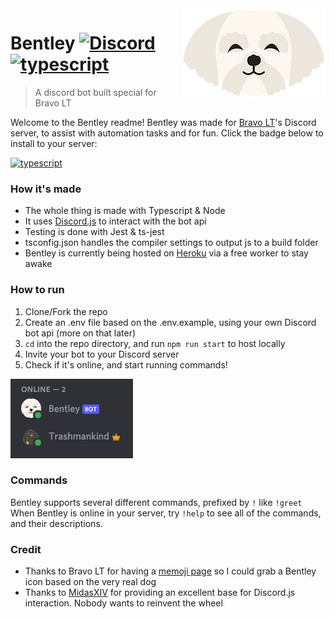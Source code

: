 <img src="repoResources/icon.png" align="right" />

# Bentley [![Discord](https://img.shields.io/discord/844365328574054420.svg?label=&logo=discord&logoColor=ffffff&color=7389D8&labelColor=6A7EC2)](https://discord.gg/84eWHK26CU) [![typescript](https://img.shields.io/badge/made%20with-typescript-blue)](https://img.shields.io/badge/made%20with-typescript-blue)
> A discord bot built special for Bravo LT

Welcome to the Bentley readme! Bentley was made for [Bravo LT](https://www.bravolt.com/)'s Discord server, to assist with automation tasks and for fun. Click the badge below to install to your server:

[![typescript](https://img.shields.io/badge/Click%20Me-To%20Install%20Bot-9cf)](https://discord.com/api/oauth2/authorize?client_id=876206083461505025&permissions=0&scope=bot)

### How it's made

- The whole thing is made with Typescript & Node
- It uses [Discord.js](https://discord.js.org/#/) to interact with the bot api
- Testing is done with Jest & ts-jest
- tsconfig.json handles the compiler settings to output js to a build folder
- Bentley is currently being hosted on [Heroku](https://www.heroku.com/) via a free worker to stay awake

### How to run

1. Clone/Fork the repo
2. Create an .env file based on the .env.example, using your own Discord bot api (more on that later)
3. ```cd``` into the repo directory, and run ```npm run start``` to host locally
4. Invite your bot to your Discord server
5. Check if it's online, and start running commands!
<img src="repoResources/onlineScreenshot.png" />

### Commands

Bentley supports several different commands, prefixed by ```!``` like ```!greet```
When Bentley is online in your server, try ```!help``` to see all of the commands, and their descriptions.

### Credit

- Thanks to Bravo LT for having a [memoji page](https://www.bravolt.com/about-us) so I could grab a Bentley icon based on the very real dog
- Thanks to [MidasXIV](https://github.com/MidasXIV) for providing an excellent base for Discord.js interaction. Nobody wants to reinvent the wheel